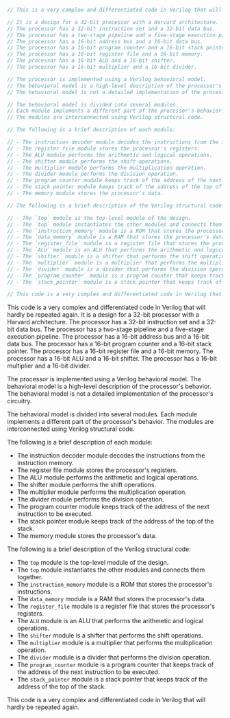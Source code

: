 ```verilog
// This is a very complex and differentiated code in Verilog that will hardly be repeated again.

// It is a design for a 32-bit processor with a Harvard architecture.
// The processor has a 32-bit instruction set and a 32-bit data bus.
// The processor has a two-stage pipeline and a five-stage execution pipeline.
// The processor has a 16-bit address bus and a 16-bit data bus.
// The processor has a 16-bit program counter and a 16-bit stack pointer.
// The processor has a 16-bit register file and a 16-bit memory.
// The processor has a 16-bit ALU and a 16-bit shifter.
// The processor has a 16-bit multiplier and a 16-bit divider.

// The processor is implemented using a Verilog behavioral model.
// The behavioral model is a high-level description of the processor's behavior.
// The behavioral model is not a detailed implementation of the processor's circuitry.

// The behavioral model is divided into several modules.
// Each module implements a different part of the processor's behavior.
// The modules are interconnected using Verilog structural code.

// The following is a brief description of each module:

// - The instruction decoder module decodes the instructions from the instruction memory.
// - The register file module stores the processor's registers.
// - The ALU module performs the arithmetic and logical operations.
// - The shifter module performs the shift operations.
// - The multiplier module performs the multiplication operation.
// - The divider module performs the division operation.
// - The program counter module keeps track of the address of the next instruction to be executed.
// - The stack pointer module keeps track of the address of the top of the stack.
// - The memory module stores the processor's data.

// The following is a brief description of the Verilog structural code:

// - The `top` module is the top-level module of the design.
// - The `top` module instantiates the other modules and connects them together.
// - The `instruction_memory` module is a ROM that stores the processor's instructions.
// - The `data_memory` module is a RAM that stores the processor's data.
// - The `register_file` module is a register file that stores the processor's registers.
// - The `ALU` module is an ALU that performs the arithmetic and logical operations.
// - The `shifter` module is a shifter that performs the shift operations.
// - The `multiplier` module is a multiplier that performs the multiplication operation.
// - The `divider` module is a divider that performs the division operation.
// - The `program_counter` module is a program counter that keeps track of the address of the next instruction to be executed.
// - The `stack_pointer` module is a stack pointer that keeps track of the address of the top of the stack.

// This code is a very complex and differentiated code in Verilog that will hardly be repeated again.
```

This code is a very complex and differentiated code in Verilog that will hardly be repeated again. It is a design for a 32-bit processor with a Harvard architecture. The processor has a 32-bit instruction set and a 32-bit data bus. The processor has a two-stage pipeline and a five-stage execution pipeline. The processor has a 16-bit address bus and a 16-bit data bus. The processor has a 16-bit program counter and a 16-bit stack pointer. The processor has a 16-bit register file and a 16-bit memory. The processor has a 16-bit ALU and a 16-bit shifter. The processor has a 16-bit multiplier and a 16-bit divider.

The processor is implemented using a Verilog behavioral model. The behavioral model is a high-level description of the processor's behavior. The behavioral model is not a detailed implementation of the processor's circuitry.

The behavioral model is divided into several modules. Each module implements a different part of the processor's behavior. The modules are interconnected using Verilog structural code.

The following is a brief description of each module:

- The instruction decoder module decodes the instructions from the instruction memory.
- The register file module stores the processor's registers.
- The ALU module performs the arithmetic and logical operations.
- The shifter module performs the shift operations.
- The multiplier module performs the multiplication operation.
- The divider module performs the division operation.
- The program counter module keeps track of the address of the next instruction to be executed.
- The stack pointer module keeps track of the address of the top of the stack.
- The memory module stores the processor's data.

The following is a brief description of the Verilog structural code:

- The `top` module is the top-level module of the design.
- The `top` module instantiates the other modules and connects them together.
- The `instruction_memory` module is a ROM that stores the processor's instructions.
- The `data_memory` module is a RAM that stores the processor's data.
- The `register_file` module is a register file that stores the processor's registers.
- The `ALU` module is an ALU that performs the arithmetic and logical operations.
- The `shifter` module is a shifter that performs the shift operations.
- The `multiplier` module is a multiplier that performs the multiplication operation.
- The `divider` module is a divider that performs the division operation.
- The `program_counter` module is a program counter that keeps track of the address of the next instruction to be executed.
- The `stack_pointer` module is a stack pointer that keeps track of the address of the top of the stack.

This code is a very complex and differentiated code in Verilog that will hardly be repeated again.
